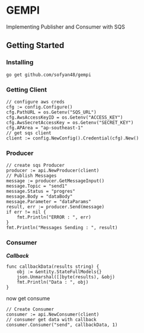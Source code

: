 # GEMPI
Implementing Publisher and Consumer with SQS
## Getting Started

### Installing
```
go get github.com/sofyan48/gempi
```
### Getting Client
```golang
// configure aws creds
cfg := config.Configure()
cfg.PathURL = os.Getenv("SQS_URL")
cfg.AwsAccessKeyID = os.Getenv("ACCESS_KEY")
cfg.AwsSecretAccessKey = os.Getenv("SECRET_KEY")
cfg.APArea = "ap-southeast-1"
// get sqs client
client := config.NewConfig().Credential(cfg).New()
```
### Producer
```golang
// create sqs Producer
producer := api.NewProducer(client)
// Publish Messages
message := producer.GetMessageInput()
message.Topic = "send1"
message.Status = "progres"
message.Body = "dataBody"
message.Parameter = "dataParams"
result, err := producer.Send(message)
if err != nil {
	fmt.Println("ERROR : ", err)
}
fmt.Println("Messages Sending : ", result)
```
### Consumer
***Callback***
```golang
func callbackData(results string) {
	obj := &entity.StateFullModels{}
	json.Unmarshal([]byte(results), &obj)
	fmt.Println("Data : ", obj)
}
```
now get consume
```golang
// Create Consumer
consumer := api.NewConsumer(client)
// consumer get data with callback
consumer.Consumer("send", callbackData, 1)
```